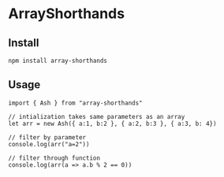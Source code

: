 # ArrayShorthands

## Install

    npm install array-shorthands

## Usage

    import { Ash } from "array-shorthands"

    // intialization takes same parameters as an array
    let arr = new Ash({ a:1, b:2 }, { a:2, b:3 }, { a:3, b: 4})

    // filter by parameter
    console.log(arr("a=2"))

    // filter through function
    console.log(arr(a => a.b % 2 == 0))
